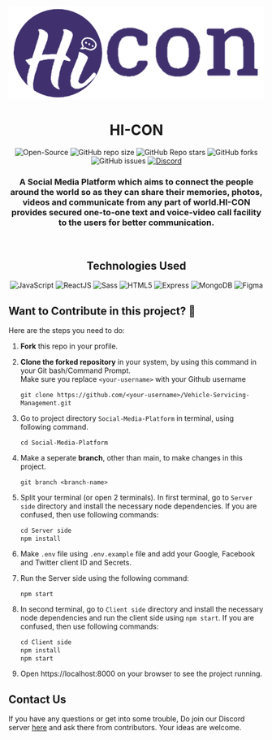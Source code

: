 <div align="center"> 
<img src="./logo.png" />

# HI-CON  
</div>

<div align="center">

   ![Open-Source](https://img.shields.io/badge/-OPEN--SOURCE-%236fff00?style=for-the-badge&logo=github)
   ![GitHub repo size](https://img.shields.io/github/repo-size/akshatnema/Social-Media-Platform?color=green&label=SIZE&logo=github&style=for-the-badge)
   ![GitHub Repo stars](https://img.shields.io/github/stars/akshatnema/Social-Media-Platform?color=%2381f200&logo=github&style=for-the-badge)
   ![GitHub forks](https://img.shields.io/github/forks/akshatnema/Social-Media-Platform?color=%2300c8ff&logo=github&style=for-the-badge)
   ![GitHub issues](https://img.shields.io/github/issues/akshatnema/Social-Media-Platform?color=%23f6ff00&logo=github&style=for-the-badge)
   [![Discord](https://img.shields.io/badge/-Discord-%2300d5ff?style=for-the-badge&logo=Discord&color=39c3ed&url=https://t.me/joinchat/YaYtDpKRN6A2Njg1)](https://discord.gg/gtQSQmyu)

</div>

<div align="center">

### A Social Media Platform which aims to connect the people around the world so as they can share their memories, photos, videos and communicate from any part of world.HI-CON provides secured one-to-one text and voice-video call facility to the users for better communication.
<br>
</div>

<div align="center">

## Technologies Used

![JavaScript](https://img.shields.io/badge/-javascript-white?style=for-the-badge&logo=javascript&logoColor=white&logoWidth=20&color=F1DB4E) ![ReactJS](https://img.shields.io/badge/-React-orange?color=09D9FE&style=for-the-badge&logo=React&logoColor=white&logoWidth=20) ![Sass](https://img.shields.io/badge/-sass-white?style=for-the-badge&logo=sass&logoColor=white&logoWidth=20&color=CD679B) ![HTML5](https://img.shields.io/badge/-HTML5-white?color=ff6529&style=for-the-badge&logo=HTML5&logoColor=white&logoWidth=20) ![Express](https://img.shields.io/badge/-Express-orange?color=8BBF3F&style=for-the-badge&logo=Express&logoColor=white&logoWidth=20) ![MongoDB](https://img.shields.io/badge/-mongodb-white?style=for-the-badge&logo=mongodb&logoColor=white&logoWidth=20&color=40A03B) ![Figma](https://img.shields.io/badge/figma-%23F24E1E.svg?style=for-the-badge&logo=figma&logoColor=white)

</div>

## Want to Contribute in this project? 🚀

Here are the steps you need to do:

1. **Fork** this repo in your profile.
2. **Clone the forked repository** in your system, by using this command in your Git bash/Command Prompt. <br />
   Make sure you replace `<your-username>` with your Github username

   ```
   git clone https://github.com/<your-username>/Vehicle-Servicing-Management.git
   ```
3. Go to project directory `Social-Media-Platform` in terminal, using following command.
   ```
   cd Social-Media-Platform
   ```
4. Make a seperate **branch**, other than main, to make changes in this project.
   ```
   git branch <branch-name>
   ```
5. Split your terminal (or open 2 terminals). In first terminal, go to `Server side` directory and install the necessary node dependencies. If you are confused, then use following commands:
   ```
   cd Server side
   npm install
   ```
6. Make `.env` file using `.env.example` file and add your Google, Facebook and Twitter client ID and Secrets.
7. Run the Server side using the following command:
   ```
   npm start
   ```
7. In second terminal, go to `Client side` directory and install the necessary node dependencies and run the client side using `npm start`. If you are confused, then use following commands:
   ```
   cd Client side
   npm install
   npm start
   ```
8. Open https://localhost:8000 on your browser to see the project running.

## Contact Us

If you have any questions or get into some trouble, Do join our Discord server [here](https://discord.gg/gtQSQmyu) and ask there from contributors. Your ideas are welcome.